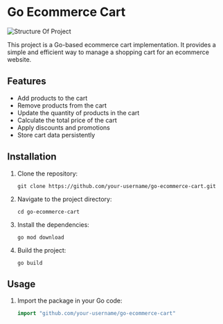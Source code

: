 # Go Ecommerce Cart

![Structure Of Project](https://i.imgur.com/sToet5f.png)

This project is a Go-based ecommerce cart implementation. It provides a simple and efficient way to manage a shopping cart for an ecommerce website.

## Features

- Add products to the cart
- Remove products from the cart
- Update the quantity of products in the cart
- Calculate the total price of the cart
- Apply discounts and promotions
- Store cart data persistently

## Installation

1. Clone the repository:

    ```shell
    git clone https://github.com/your-username/go-ecommerce-cart.git
    ```

2. Navigate to the project directory:

    ```shell
    cd go-ecommerce-cart
    ```

3. Install the dependencies:

    ```shell
    go mod download
    ```

4. Build the project:

    ```shell
    go build
    ```

## Usage

1. Import the package in your Go code:

    ```go
    import "github.com/your-username/go-ecommerce-cart"
    ```

